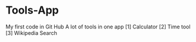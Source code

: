 # Tools-App
My first code in Git Hub
A lot of tools in one app
[1] Calculator
[2] Time tool
[3] Wikipedia Search
